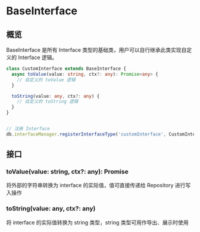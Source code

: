 # BaseInterface

## 概览

BaseInterface 是所有 Interface 类型的基础类，用户可以自行继承此类实现自定义的 Interface 逻辑。

```typescript
class CustomInterface extends BaseInterface {
  async toValue(value: string, ctx?: any): Promise<any> {
    // 自定义的 toValue 逻辑
  }

  toString(value: any, ctx?: any) {
    // 自定义的 toString 逻辑
  }
}


// 注册 Interface
db.interfaceManager.registerInterfaceType('customInterface', CustomInterface)
```

## 接口

### toValue(value: string, ctx?: any): Promise<any>

将外部的字符串转换为 interface 的实际值，值可直接传递给 Repository 进行写入操作

### toString(value: any, ctx?: any)

将 interface 的实际值转换为 string 类型，string 类型可用作导出、展示时使用